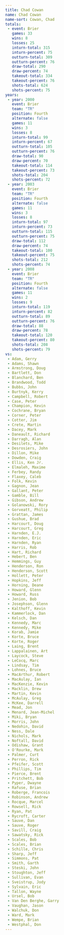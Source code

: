 ```yaml
---
title: Chad Cowan
name: Chad Cowan
name-sort: Cowan, Chad
totals:
 - event: Brier
   games: 33
   wins: 8
   losses: 25
   inturn-total: 315
   inturn-percent: 75
   outturn-total: 309
   outturn-percent: 76
   draw-total: 290
   draw-percent: 74
   takeout-total: 334
   takeout-percent: 76
   shots-total: 624
   shots-percent: 75
years:
 - year: 2000
   event: Brier
   team: "TR"
   position: Fourth
   alternate: false
   games: 11
   wins: 3
   losses: 8
   inturn-total: 99
   inturn-percent: 67
   outturn-total: 105
   outturn-percent: 76
   draw-total: 90
   draw-percent: 70
   takeout-total: 114
   takeout-percent: 73
   shots-total: 204
   shots-percent: 72
 - year: 2003
   event: Brier
   team: "TR"
   position: Fourth
   alternate: false
   games: 11
   wins: 3
   losses: 8
   inturn-total: 97
   inturn-percent: 73
   outturn-total: 115
   outturn-percent: 75
   draw-total: 112
   draw-percent: 74
   takeout-total: 100
   takeout-percent: 75
   shots-total: 212
   shots-percent: 74
 - year: 2008
   event: Brier
   team: "TR"
   position: Fourth
   alternate: false
   games: 11
   wins: 2
   losses: 9
   inturn-total: 119
   inturn-percent: 82
   outturn-total: 89
   outturn-percent: 76
   draw-total: 88
   draw-percent: 78
   takeout-total: 120
   takeout-percent: 80
   shots-total: 208
   shots-percent: 79
vs:
 - Adam, Gerry
 - Adams, Shawn
 - Armstrong, Doug
 - Bartlett, Don
 - Blanchard, Ben
 - Brandwood, Todd
 - Bubbs, John
 - Burtnyk, Kerry
 - Campbell, Robert
 - Case, Peter
 - Champion, Kevin
 - Cochrane, Bryan
 - Corner, Peter
 - Cotter, Jim
 - Crete, Martin
 - Dacey, Mark
 - Daneault, Richard
 - Darragh, Alan
 - Desilets, Mike
 - Desrosiers, John
 - Dillon, Mike
 - Dowden, Craig
 - Ellis, Ken Jr.
 - Elmaleh, Maxime
 - Ferbey, Randy
 - Flaxey, Caleb
 - Folk, Kevin
 - Gagnon, Jean
 - Gallant, Peter
 - Gamble, Bill
 - Gibson, Andrew
 - Golanowski, Rory
 - Gorveatt, Philip
 - Grattan, James
 - Gushue, Brad
 - Harcourt, Doug
 - Harcourt, Greg
 - Harnden, E.J.
 - Harnden, Eric
 - Harnden, Ryan
 - Harris, Rob
 - Hart, Richard
 - Hebert, Ben
 - Hemmings, Guy
 - Henderson, Ron
 - Henderson, Scott
 - Hollett, Peter
 - Hopkins, Jeff
 - Horning, Deane
 - Howard, Glenn
 - Howard, Russ
 - Jenion, Bob
 - Josephson, Glenn
 - Kalthoff, Kevin
 - Kammerlock, Dan
 - Kelsch, Dan
 - Kennedy, Marc
 - Kennedy, Mike
 - Korab, Jamie
 - Korte, Bruce
 - Korte, Roger
 - Laing, Brent
 - Lappalainen, Art
 - Laycock, Steve
 - LeCocq, Marc
 - Lindsay, Tim
 - Lohnes, Bruce
 - MacArthur, Robert
 - MacAulay, Ian
 - MacKenzie, Kevin
 - Macklin, Drew
 - Martin, Kevin
 - McAulay, Greg
 - McKee, Darrell
 - Mead, Jon
 - Menard, Jean-Michel
 - Miki, Bryan
 - Morris, John
 - Nedohin, David
 - Ness, Dale
 - Nichols, Mark
 - Noftall, David
 - Odishaw, Grant
 - O'Rourke, Mark
 - Palmer, Curt
 - Perron, Rick
 - Pfeifer, Scott
 - Phillips, Tim
 - Pierce, Brent
 - Pritchett, Bob
 - Pyper, Dwayne
 - Rafuse, Brian
 - Roberge, Francois
 - Robinson, Andrew
 - Rocque, Marcel
 - Rowsell, Rick
 - Ryan, Pat
 - Rycroft, Carter
 - Sauve, Dan
 - Sauve, Roger
 - Savill, Craig
 - Sawatsky, Rick
 - Scales, Bob
 - Scales, Brian
 - Schille, Chris
 - Sharp, Jeff
 - Simmons, Pat
 - Smith, Garth
 - Steski, John
 - Stoughton, Jeff
 - Sullivan, Evan
 - Sveistrup, Jody
 - Sylvain, Eric
 - Tallon, Wayne
 - Ursel, Bob
 - Van Den Berghe, Garry
 - Vaughan, Jason
 - Walchuk, Don
 - Ward, Mark
 - Wempe, Brian
 - Westphal, Don
---
```

